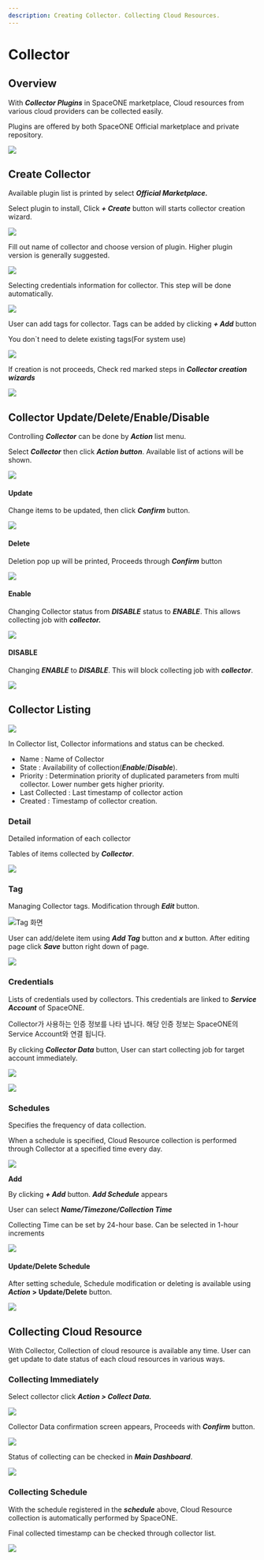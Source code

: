 ```yaml
---
description: Creating Collector. Collecting Cloud Resources.
---
```


# Collector

## Overview

With _**Collector Plugins**_ in SpaceONE marketplace, Cloud resources from various cloud providers can be collected easily.

Plugins are offered by both SpaceONE Official marketplace and private repository.

![](../.gitbook/assets/2020-08-06-7.48.58-.png)



## Create Collector

Available plugin list is printed by select _**Official Marketplace.**_

Select plugin to install, Click _**+ Create**_ button will starts collector creation wizard.

![](../.gitbook/assets/2020-08-07-10.23.39.png)

Fill out name of collector and choose version of plugin. Higher plugin version is generally suggested.

![](../.gitbook/assets/2020-08-07-11.10.04.png)

Selecting credentials information for collector. This step will be done automatically.

![](../.gitbook/assets/2020-08-07-11.10.58.png)

User can add tags for collector. Tags can be added by clicking _**+ Add**_ button

You don\`t need to delete existing tags\(For system use\)

![](../.gitbook/assets/2020-08-07-11.14.05.png)

If creation is not proceeds, Check red marked steps in _**Collector creation wizards**_

![](../.gitbook/assets/2020-08-07-11.16.29.png)



## Collector Update/Delete/Enable/Disable

Controlling _**Collector**_ can be done by _**Action**_ list menu. 

Select _**Collector**_ then click _**Action button**_. Available list of actions will be shown.

![](../.gitbook/assets/2020-08-07-11.18.32.png)

#### Update 

Change items to be updated, then click _**Confirm**_ button. 

![](../.gitbook/assets/2020-08-07-11.20.18.png)

#### Delete 

Deletion pop up will be printed, Proceeds through _**Confirm**_ button

![](../.gitbook/assets/2020-08-07-2.06.46.png)

#### Enable

Changing Collector status from _**DISABLE**_ status to _**ENABLE**_. This allows collecting job with _**collector.**_

![](../.gitbook/assets/2020-08-07-2.10.04.png)



#### DISABLE 

Changing _**ENABLE**_ to _**DISABLE**_. This will block collecting job with _**collector**_.

![](../.gitbook/assets/2020-08-07-2.09.45.png)



## Collector Listing



![](../.gitbook/assets/2020-08-07-2.16.13.png)

In Collector list, Collector informations and status can be checked.

* Name : Name of Collector
* State : Availability of collection\(_**Enable**_/_**Disable**_\).
* Priority : Determination priority of duplicated parameters from multi collector. Lower number gets higher priority.
* Last Collected : Last timestamp of collector action
* Created : Timestamp of collector creation.



### Detail

Detailed information of each collector

Tables of items collected by _**Collector**_.

![](../.gitbook/assets/2020-08-07-2.25.22.png)

### Tag

Managing Collector tags. Modification through _**Edit**_ button.

![Tag &#xD654;&#xBA74;](../.gitbook/assets/2020-08-07-2.27.56.png)

User can add/delete item using _**Add Tag**_ button and _**x**_ button. After editing page click _**Save**_ button right down of page.

![](../.gitbook/assets/2020-08-07-3.25.03.png)

### Credentials

Lists of credentials used by collectors. This credentials are linked to _**Service Account**_ of SpaceONE.

Collector가 사용하는 인증 정보를 나타 냅니다. 해당 인증 정보는 SpaceONE의 Service Account와 연결 됩니다. 

By clicking _**Collector Data**_ button, User can start collecting job for target account immediately.

![](../.gitbook/assets/2020-08-07-3.28.14.png)

![](../.gitbook/assets/2020-08-07-3.34.33.png)

### Schedules

Specifies the frequency of data collection.

When a schedule is specified, Cloud Resource collection is performed through Collector at a specified time every day.

![](../.gitbook/assets/2020-08-07-3.39.39.png)

**Add** 

By clicking _**+ Add**_ button. _**Add Schedule**_ appears

User can select _**Name/Timezone/Collection Time**_

Collecting Time can be set by 24-hour base. Can be selected in 1-hour increments

![](../.gitbook/assets/2020-08-07-3.46.11.png)

#### Update/Delete Schedule 

After setting schedule, Schedule modification or deleting is available using _**Action**_ **&gt; Update/Delete** button.

![](../.gitbook/assets/2020-08-07-3.58.22.png)



## Collecting Cloud Resource

With Collector, Collection of cloud resource is available any time. User can get update to date status of each cloud resources in various ways.

### Collecting Immediately

Select collector click  _**Action &gt; Collect Data.**_

![](../.gitbook/assets/2020-08-07-4.02.39.png)

Collector Data confirmation screen appears, Proceeds with _**Confirm**_ button.

![](../.gitbook/assets/2020-08-07-4.03.34.png)

Status of collecting can be checked in _**Main Dashboard**_.

![](../.gitbook/assets/2020-08-07-4.04.46.png)

### Collecting Schedule

With the schedule registered in the _**schedule**_ above, Cloud Resource collection is automatically performed by SpaceONE.

Final collected timestamp can be checked through collector list.

![](../.gitbook/assets/2020-08-07-4.08.17-.png)

 


